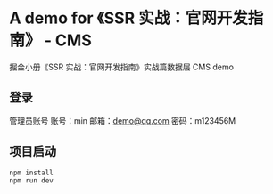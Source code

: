 # A demo for 《SSR 实战：官网开发指南》 - CMS

掘金小册《SSR 实战：官网开发指南》实战篇数据层 CMS demo

## 登录

管理员账号
账号：min
邮箱：demo@qq.com
密码：m123456M

## 项目启动

```
npm install
npm run dev
```
